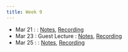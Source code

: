 ```yaml
---
title: Week 9
---
```


- Mar 21 : : [Notes](#), [Recording](#)
- Mar 23 : Guest Lecture : [Notes](#), [Recording](#)
- Mar 25 : : [Notes](#), [Recording](#)
